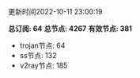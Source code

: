 更新时间2022-10-11 23:00:19

**总订阅: 64**
**总节点: 4267**
**有效节点: 381**
- trojan节点: 64
- ss节点: 132
- v2ray节点: 185
